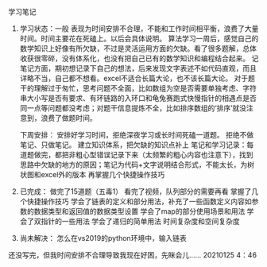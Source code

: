 学习笔记
1. 学习状态：一般
    表现为时间安排不合理，不能和工作时间相平衡，浪费了大量时间。时间主要花在死磕上。以后会具体说明。
    算法学习一周后，感觉自己的数学知识上好像有所欠缺，不过是灵活运用方面的欠缺。看了很多题解，总体收获很零碎，没有体系化，也没有把自己已有的数学知识和编程结合起来。
    记笔记方面，期初想记录下自己的想法，后来发现文字表述不如代码直观，而且详略不当，自己都不想看。excel不适合长篇大论，也不该长篇大论。
    对于题干的理解过于匆忙，思考问题不全面，比如数组为空是否需要单独考虑、字符串大小写是否有要求、有环链路的入环口和龟兔赛跑式快慢指针的相遇点是否同一点等问题都没考虑；对题干信息提炼不全，比如排序数组的‘排序’就没注意到，浪费了做题时间。
    
    下周安排：
    安排好学习时间，拒绝深夜学习或长时间死磕一道题。
    拒绝不做笔记、只做笔记。
    建立知识体系，把欠缺的知识点补上
    笔记和学习记录：每道题做完，都把非粗心型错误记录下来（太频繁的粗心内容也注意下），找到思路中欠缺的地方的原因；笔记为代码+文字说明结合形式，不能太长，为树状图和excel外的版本
    再掌握几个快捷操作技巧

2. 已完成：
    做完了15道题（五毒1）
    看完了视频，队列部分的需要再看
    掌握了几个快捷操作技巧
    学会了链表的定义和部分用法，补充了一些函数定义内容如参数的数据类型和返回值的数据类型设置
    学会了map的部分使用场景和用法
    学会了双指针的一些用法
    学会了递归的简单用法
    时间复杂度和空间复杂度

3. 尚未解决：
    怎么在vs2019的python环境中，输入链表




还没写完，但我时间安排不合理导致我现在好困，先眯会儿……
20210125 4：46





